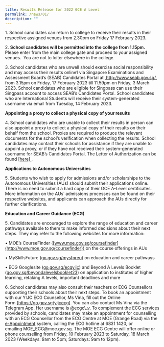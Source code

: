 ```yaml
---
title: Results Release for 2022 GCE A Level
permalink: /news/01/
description: ""
---
```


<p>
1. School candidates can return to college to receive their results in their respective assigned venues from 2.30pm on Friday 17 February 2023.
</p>

<p>
	2. <b>School candidates will be permitted into the college from 1.15pm.</b>  Please enter from the main college gate and proceed to your assigned venues.  You are not to loiter elsewhere in the college.
</p>

<p>
3. School candidates who are unwell should exercise social responsibility and may access their results online1 via Singapore Examinations and Assessment Board’s (SEAB) Candidates Portal at <a href="www.seab.gov.sg" target="_new"> http://www.seab.gov.sg/ </a> from 3.15pm on Friday, 17 February 2023 till 11.59pm on Friday, 3 March 2023. School candidates who are eligible for Singpass can use their Singpass account to access SEAB’s Candidates Portal. School candidates who are International Students will receive their system-generated username via email from Tuesday, 14 February 2023.
	</p>
  

**Appointing a proxy to collect a physical copy of your results**

<p>
4. School candidates who are unable to collect their results in person can also appoint a proxy to collect a physical copy of their results on their behalf from the school. Proxies are required to produce the relevant documents for the school’s verification when collecting the results. School candidates may contact their schools for assistance if they are unable to appoint a proxy, or if they have not received their system-generated username for SEAB’s Candidates Portal. The Letter of Authorization can be found <a href="https://yijc.moe.edu.sg/qql/slot/u155/Main/YIJC%20Letter%20of%20Authorisation%202023.pdf" target="_new">[here] </a>.
</p>
  

**Applications to Autonomous Universities** 

<p>
5. Students who wish to apply for admissions and/or scholarships to the Autonomous Universities (AUs) should submit their applications online. There is no need to submit a hard copy of their GCE A-Level certificates. More information on the AUs’ admissions processes can be found on their respective websites, and applicants can approach the AUs directly for further clarifications. 
</p>
  

**Education and Career Guidance (ECG)** 

<p>
5. Candidates are encouraged to explore the range of education and career pathways available to them to make informed decisions about their next steps. They may refer to the following websites for more information: 

• MOE’s CourseFinder ([www.moe.gov.sg/coursefinder](http://www.moe.gov.sg/coursefinder)) on the course offerings in AUs 

• MySkillsFuture ([go.gov.sg/mysfpreu](https://go.gov.sg/mysfpreu)) on education and career pathways 

• ECG Googlesite ([go.gov.sg/ecgyijc](http://go.gov.sg/ecgyijc)) and Beyond A Levels Booklet ([go.gov.sg/beyondalevelsbooklet23](http://go.gov.sg/beyondalevelsbooklet23)) on application to institutes of higher learning, retaking A levels, important deadlines and more
</p>
  
<p>
6. School candidates may also consult their teachers or ECG Counsellors supporting their schools about their next steps. To book an appointment with our YIJC ECG Counsellor, Ms Vina, fill out the Online Form <a href="https://go.gov.sg/yijcecg" target="_new">[https://go.gov.sg/yijcecg]</a>. You can also contact Ms Vina via the Telegram App. Her username is @ecgc\_v. To complement the ECG services provided by schools, candidates may make an appointment for counselling with an ECG Counsellor from the ECG Centre at MOE (Grange Road) via the <a href ="go.gov.sg/moe-ecg-centre" target = "_new">e-Appointment</a> system, calling the ECG hotline at 6831 1420, or emailing MOE_ECG@moe.gov.sg. The MOE ECG Centre will offer online or phone counselling from Friday, 10 February 2023 to Saturday, 18 March 2023 (Weekdays: 9am to 5pm; Saturdays: 9am to 12pm).
</p>